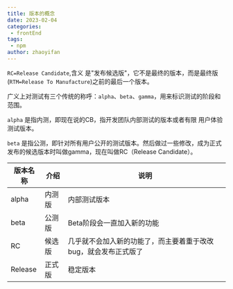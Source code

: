 ```yaml
---
title: 版本的概念
date: 2023-02-04
categories:
 - frontEnd
tags:
 - npm
author: zhaoyifan
---
```


`RC=Release Candidate`,含义 是"发布候选版"，它不是最终的版本，而是最终版(`RTM=Release To Manufacture`)之前的最后一个版本。

广义上对测试有三个传统的称呼：`alpha`、`beta`、`gamma`，用来标识测试的阶段和范围。

`alpha` 是指内测，即现在说的CB，指开发团队内部测试的版本或者有限 用户体验测试版本。

`beta` 是指公测，即针对所有用户公开的测试版本。然后做过一些修改，成为正式发布的候选版本时叫做gamma，现在叫做RC（Release Candidate）。

| 版本名称 | 介绍   | 说明                                                            |
| -------- | ------ | --------------------------------------------------------------- |
| alpha    | 内测版 | 内部测试版本                                                    |
| beta     | 公测版 | Beta阶段会一直加入新的功能                                      |
| RC       | 候选版 | 几乎就不会加入新的功能了，而主要着重于改改bug，就会发布正式版了 |
| Release  | 正式版 | 稳定版本                                                        |